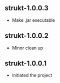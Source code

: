 ## strukt-1.0.0.3
 - Make .jar executable

## strukt-1.0.0.2
 - Minor clean up

## strukt-1.0.0.1
 - Initiated the project
